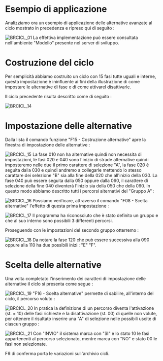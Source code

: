 # Esempio di applicazione
Analizziamo ora un esempio di applicazione delle alternative avanzate al ciclo mostrato in precedenza e ripreso qui di seguito : 

![BRCICL_01](http://localhost:3000/immagini/BRCICL_006/BRCICL_01.png)
La effettiva implementazione può essere consultata nell'ambiente "Modello" presente nel server di sviluppo.

# Costruzione del ciclo
Per semplicità abbiamo costruito un ciclo con 15 fasi tutte uguali e interne, questa impostazione è ininfluente ai fini della illustrazione di come impostare le alternative di fase e di come attivarel disattivarle.

Il ciclo precedente risulta descritto come di seguito : 

![BRCICL_14](http://localhost:3000/immagini/BRCICL_006/BRCICL_14.png)
# Impostazione delle alternative
Dalla lista il comando funzione "F15 - Costruzione alternative" apre la finestra di impostazione delle alternative : 

![BRCICL_15](http://localhost:3000/immagini/BRCICL_006/BRCICL_15.png)
La fase 010 non ha alternative quindi non necessita di impostazioni, le fasi 020 e 040 sono l'inizio di strade alternative  quindi imposteremo nelle due il primo carattere di selezione "A", la fase 020 è seguita dalla 030 e quindi andremo a collegarle mettendo lo stesso carattare dei selezione "B" sia alla fine della 020 che all'inizio della 030.
La fase 040 può essere seguita dalla 050 oppure dalla 060, il carattere di selezione della fine 040 diventerà l'inizio sia della 050 che della 060.
In questo modo abbiamo descritto tutti i percorsi alternativi del "Gruppo A" : 

![BRCICL_16](http://localhost:3000/immagini/BRCICL_006/BRCICL_16.png)
Possiamo verificare, attraverso il comando "F08 - Scelta alternative" l'effetto di questa prima impostazione : 

![BRCICL_17](http://localhost:3000/immagini/BRCICL_006/BRCICL_17.png)
Il programma ha riconosciuto che è stato definito un gruppo e che al suo interno sono possibili 3 differenti percorsi.

Proseguendo con le impostazioni del secondo gruppo otterremo : 

![BRCICL_18](http://localhost:3000/immagini/BRCICL_006/BRCICL_18.png)
Da notare la fase 120 che può essere successiva alla 090 oppure alla 110 ha due possibili inizi :  "E" "F".

# Scelta delle alternative
Una volta completato l'inserimento dei caratteri di impostazione delle alternative il ciclo si presenta come segue : 

![BRCICL_19](http://localhost:3000/immagini/BRCICL_006/BRCICL_19.png)
 "F16 - Scelta alternative" permette di sabilire, all'interno del ciclo, il percorso voluto : 

![BRCICL_20](http://localhost:3000/immagini/BRCICL_006/BRCICL_20.png)
In pratica la definizione di un percorso diventa l'attivazione (st. = 10) delle fasi richieste e la disattivazione (st. 00) di quelle non volute, per ottenere il risultato inserire una "A" di selezione nelle possibili uscite di ciascun gruppo : 

![BRCICL_21](http://localhost:3000/immagini/BRCICL_006/BRCICL_21.png)
Con "INVIO" il sistema marca con "SI" e lo stato 10 le fasi appartenenti al percorso selezionato, mentre marca con "NO" e stato 00 le fasi non selezionate.

F6 di conferma porta le variazioni sull'archivio cicli.
